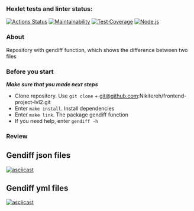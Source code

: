 ### Hexlet tests and linter status:
[![Actions Status](https://github.com/Nikitereh/frontend-project-lvl2/workflows/hexlet-check/badge.svg)](https://github.com/Nikitereh/frontend-project-lvl2/actions)
[![Maintainability](https://api.codeclimate.com/v1/badges/08590b412240767ad098/maintainability)](https://codeclimate.com/github/Nikitereh/frontend-project-lvl2/maintainability)
[![Test Coverage](https://api.codeclimate.com/v1/badges/08590b412240767ad098/test_coverage)](https://codeclimate.com/github/Nikitereh/frontend-project-lvl2/test_coverage)
[![Node.js](https://github.com/Nikitereh/frontend-project-lvl2/workflows/Node.js/badge.svg)](https://github.com/Nikitereh/frontend-project-lvl2/actions/workflows/nodejs.yml)
### About

Repository with gendiff function, which shows the difference between two files
### Before you start

***Make sure that you made next steps***

- Clone repository. Use `git clone` + git@github.com:Nikitereh/frontend-project-lvl2.git
- Enter `make install`. Install dependencies
- Enter `make link`. The package gendiff function
- If you need help, enter `gendiff -h`
### Review
## Gendiff json files
[![asciicast](https://asciinema.org/a/7vNFEt4CbfPxErTrck92fYcib.svg)](https://asciinema.org/a/7vNFEt4CbfPxErTrck92fYcib)

## Gendiff yml files
[![asciicast](https://asciinema.org/a/RC4NHayHZh3bMhATaWgmjIJCO.svg)](https://asciinema.org/a/RC4NHayHZh3bMhATaWgmjIJCO)